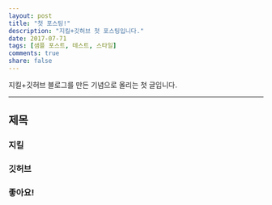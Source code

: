 ```yaml
---
layout: post
title: "첫 포스팅!"
description: "지킬+깃허브 첫 포스팅입니다."
date: 2017-07-71
tags: [샘플 포스트, 테스트, 스타일]
comments: true
share: false
---
```


지킬+깃허브 블로그를 만든 기념으로 올리는 첫 글입니다.

---

## 제목
### 지킬
### 깃허브
### 좋아요!